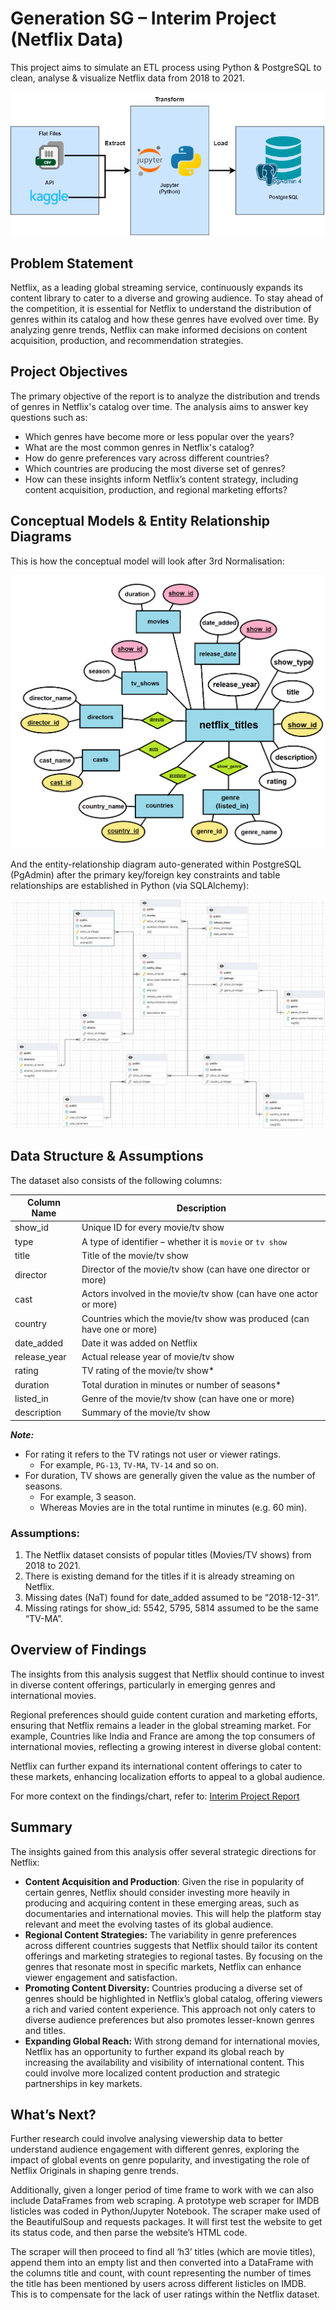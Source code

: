 # Generation SG – Interim Project (Netflix Data)

This project aims to simulate an ETL process using Python & PostgreSQL to clean, analyse & visualize Netflix data from 2018 to 2021.

![Data Architecture Diagram](https://raw.githubusercontent.com/splatpugs/jde-interim/refs/heads/main/2.%20Data%20Architecture%20Diagram/interimdiagram.drawio_blackarrows.png)

## Problem Statement
Netflix, as a leading global streaming service, continuously expands its content library to cater to a diverse and growing audience. To stay ahead of the competition, it is essential for Netflix to understand the distribution of genres within its catalog and how these genres have evolved over time. By analyzing genre trends, Netflix can make informed decisions on content acquisition, production, and recommendation strategies.  

## Project Objectives
The primary objective of the report is to analyze the distribution and trends of genres in Netflix's catalog over time. The analysis aims to answer key questions such as: 
* Which genres have become more or less popular over the years? 
* What are the most common genres in Netflix's catalog? 
* How do genre preferences vary across different countries? 
* Which countries are producing the most diverse set of genres? 
* How can these insights inform Netflix’s content strategy, including content acquisition, production, and regional marketing efforts? 

## Conceptual Models & Entity Relationship Diagrams
This is how the conceptual model will look after 3rd Normalisation:

![3NF Netflix Diagram](https://raw.githubusercontent.com/splatpugs/jde-interim/refs/heads/main/3.%20Entity%20Relationship%20Diagrams/Conceptuals/3NF.png)

And the entity-relationship diagram auto-generated within PostgreSQL (PgAdmin) after the primary key/foreign key constraints and table relationships are established in Python (via SQLAlchemy):

![Netflix ERD Diagram](https://raw.githubusercontent.com/splatpugs/jde-interim/refs/heads/main/3.%20Entity%20Relationship%20Diagrams/Final/ERD_Final.jpg)

## Data Structure & Assumptions
The dataset also consists of the following columns:

| Column Name   | Description   |
| ------------- |-------------|
| show_id       | Unique ID for every movie/tv show |
| type          | A type of identifier – whether it is `movie` or `tv show`|
| title         | Title of the movie/tv show     |
| director      | Director of the movie/tv show (can have one director or more) |
| cast          | Actors involved in the movie/tv show (can have one actor or more)      |
| country       | Countries which the movie/tv show was produced (can have one or more)      |
| date_added    | Date it was added on Netflix |
| release_year  | Actual release year of movie/tv show      |
| rating        | TV rating of the movie/tv show*     |
| duration      | Total duration in minutes or number of seasons* |
| listed_in     | Genre of the movie/tv show (can have one or more)      |
| description   | Summary of the movie/tv show     |

**_Note:_**
* For rating it refers to the TV ratings not user or viewer ratings.
  * For example, `PG-13`, `TV-MA`, `TV-14` and so on.
* For duration, TV shows are generally given the value as the number of seasons.
  * For example, 3 season.
  * Whereas Movies are in the total runtime in minutes (e.g. 60 min).

### Assumptions:
1.	The Netflix dataset consists of popular titles (Movies/TV shows) from 2018 to 2021.
2.	There is existing demand for the titles if it is already streaming on Netflix.
3.	Missing dates (NaT) found for date_added assumed to be “2018-12-31”.
4.	Missing ratings for show_id: 5542, 5795, 5814 assumed to be the same “TV-MA”.

## Overview of Findings
The insights from this analysis suggest that Netflix should continue to invest in diverse content offerings, particularly in emerging genres and international movies. 

Regional preferences should guide content curation and marketing efforts, ensuring that Netflix remains a leader in the global streaming market. For example, Countries like India and France are among the top consumers of international movies, reflecting a growing interest in diverse global content: 

Netflix can further expand its international content offerings to cater to these markets, enhancing localization efforts to appeal to a global audience.

For more context on the findings/chart, refer to: [Interim Project Report](https://github.com/splatpugs/jde-interim/blob/main/1.%20Final%20Submission/Interim%20Project%20Report%20-%20ZetaZenith.docx)

## Summary 
 The insights gained from this analysis offer several strategic directions for Netflix:
 
* **Content Acquisition and Production**: Given the rise in popularity of certain genres, Netflix should consider investing more heavily in producing and acquiring content in these emerging areas, such as documentaries and international movies. This will help the platform stay relevant and meet the evolving tastes of its global audience. 
* **Regional Content Strategies:** The variability in genre preferences across different countries suggests that Netflix should tailor its content offerings and marketing strategies to regional tastes. By focusing on the genres that resonate most in specific markets, Netflix can enhance viewer engagement and satisfaction. 
* **Promoting Content Diversity:** Countries producing a diverse set of genres should be highlighted in Netflix’s global catalog, offering viewers a rich and varied content experience. This approach not only caters to diverse audience preferences but also promotes lesser-known genres and titles. 
* **Expanding Global Reach:** With strong demand for international movies, Netflix has an opportunity to further expand its global reach by increasing the availability and visibility of international content. This could involve more localized content production and strategic partnerships in key markets. 

## What’s Next?
Further research could involve analysing viewership data to better understand audience engagement with different genres, exploring the impact of global events on genre popularity, and investigating the role of Netflix Originals in shaping genre trends.

Additionally, given a longer period of time frame to work with we can also include DataFrames from web scraping. A prototype web scraper for IMDB listicles was coded in Python/Jupyter Notebook. The scraper make used of the BeautifulSoup and requests packages. It will first test the website to get its status code, and then parse the website’s HTML code. 

The scraper will then proceed to find all ‘h3’ titles (which are movie titles), append them into an empty list and then converted into a DataFrame with the columns title and count, with count representing the number of times the title has been mentioned by users across different listicles on IMDB. This is to compensate for the lack of user ratings within the Netflix dataset. 


